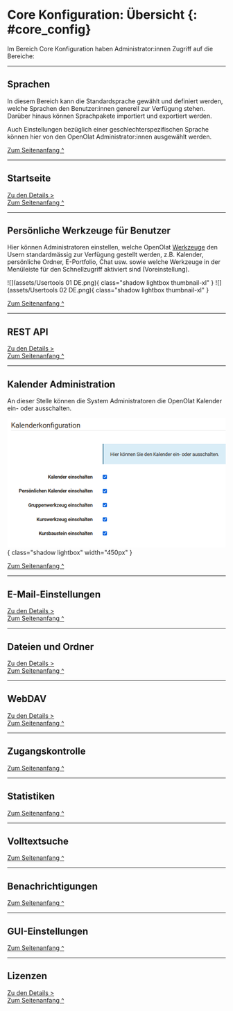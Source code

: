 # Core Konfiguration: Übersicht {: #core_config}

Im Bereich Core Konfiguration haben Administrator:innen Zugriff auf die Bereiche:
 
---

## Sprachen

In diesem Bereich kann die Standardsprache gewählt und definiert werden, welche
Sprachen den Benutzer:innen generell zur Verfügung stehen. Darüber hinaus können Sprachpakete importiert und exportiert werden.

Auch Einstellungen bezüglich einer geschlechterspezifischen Sprache können hier von den OpenOlat Administrator:innen ausgewählt werden.

[Zum Seitenanfang ^](#core_config)

---

## Startseite

[Zu den Details >](../administration/Landing_pages.de.md)<br>
[Zum Seitenanfang ^](#core_config)

---

##  Persönliche Werkzeuge für Benutzer

Hier können Administratoren einstellen, welche OpenOlat
[Werkzeuge](../../manual_user/personal_menu/index.md) den
Usern standardmässig zur Verfügung gestellt werden, z.B. Kalender, persönliche Ordner, E-Portfolio, Chat usw. sowie welche Werkzeuge in der Menüleiste für
den Schnellzugriff aktiviert sind (Voreinstellung).

![](assets/Usertools 01 DE.png){ class="shadow lightbox thumbnail-xl" } ![](assets/Usertools 02 DE.png){ class="shadow lightbox thumbnail-xl" } 

[Zum Seitenanfang ^](#core_config)

---

## REST API

[Zu den Details >](../administration/REST_API.de.md)<br>
[Zum Seitenanfang ^](#core_config)

---

## Kalender Administration

An dieser Stelle können die System Administratoren die OpenOlat Kalender ein-
oder ausschalten.

![Kalenderkonfiguration](assets/Kalender_admin.png){ class="shadow lightbox" width="450px" }

[Zum Seitenanfang ^](#core_config)

---

## E-Mail-Einstellungen

[Zu den Details >](../administration/E-Mail_Settings.de.md)<br>
[Zum Seitenanfang ^](#core_config)

---

## Dateien und Ordner

[Zu den Details >](../administration/Files_and_Folders.de.md)<br>
[Zum Seitenanfang ^](#core_config)

---

## WebDAV

[Zu den Details >](../administration/WebDAV.de.md)<br>
[Zum Seitenanfang ^](#core_config)

---

## Zugangskontrolle


[Zum Seitenanfang ^](#core_config)

---

## Statistiken


[Zum Seitenanfang ^](#core_config)

---

## Volltextsuche


[Zum Seitenanfang ^](#core_config)

---

## Benachrichtigungen


[Zum Seitenanfang ^](#core_config)

---

## GUI-Einstellungen


[Zum Seitenanfang ^](#core_config)

---

## Lizenzen

[Zu den Details >](../administration/Licenses.de.md)<br>
[Zum Seitenanfang ^](#core_config)


